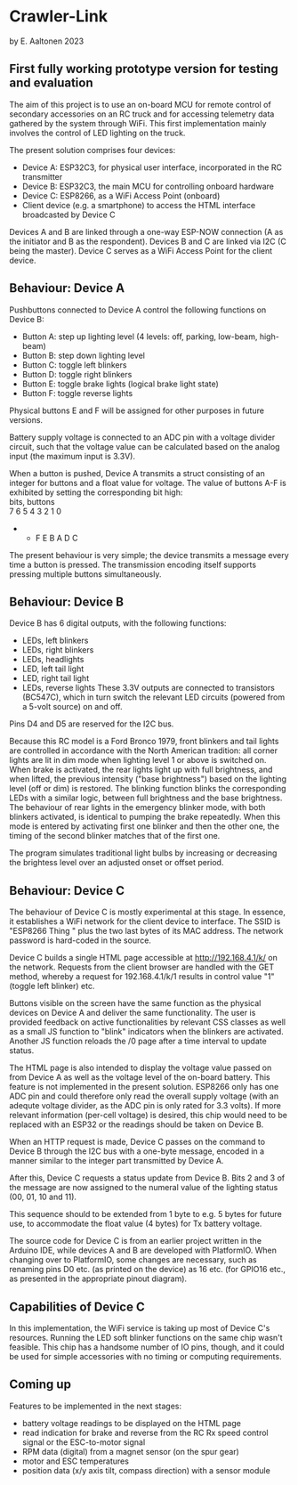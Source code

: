 # Crawler-Link
by E. Aaltonen 2023

## First fully working prototype version for testing and evaluation

The aim of this project is to use an on-board MCU for remote control of secondary accessories on an RC truck and for accessing telemetry data gathered by the system through WiFi. This first implementation mainly involves the control of LED lighting on the truck.

The present solution comprises four devices:
- Device A: ESP32C3, for physical user interface, incorporated in the RC transmitter
- Device B: ESP32C3, the main MCU for controlling onboard hardware
- Device C: ESP8266, as a WiFi Access Point (onboard)
- Client device (e.g. a smartphone) to access the HTML interface broadcasted by Device C

Devices A and B are linked through a one-way ESP-NOW connection (A as the initiator and B as the respondent). Devices B and C are linked via I2C (C being the master). Device C serves as a WiFi Access Point for the client device.


## Behaviour: Device A

Pushbuttons connected to Device A control the following functions on Device B:
- Button A: step up lighting level (4 levels: off, parking, low-beam, high-beam)
- Button B: step down lighting level
- Button C: toggle left blinkers
- Button D: toggle right blinkers
- Button E: toggle brake lights (logical brake light state)
- Button F: toggle reverse lights

Physical buttons E and F will be assigned for other purposes in future versions.

Battery supply voltage is connected to an ADC pin with a voltage divider circuit, such that the voltage value can be calculated based on the analog input (the maximum input is 3.3V).

When a button is pushed, Device A transmits a struct consisting of an integer for buttons and a float value for voltage. The value of buttons A-F is exhibited by setting the corresponding bit high:<br>
bits, buttons<br>
 7 6 5 4 3 2 1 0<br>
 - - F E B A D C

The present behaviour is very simple; the device transmits a message every time a button is pressed. The transmission encoding itself supports pressing multiple buttons simultaneously.


## Behaviour: Device B

Device B has 6 digital outputs, with the following functions:
- LEDs, left blinkers
- LEDs, right blinkers
- LEDs, headlights
- LED, left tail light
- LED, right tail light
- LEDs, reverse lights
These 3.3V outputs are connected to transistors (BC547C), which in turn switch the relevant LED circuits (powered from a 5-volt source) on and off.

Pins D4 and D5 are reserved for the I2C bus.

Because this RC model is a Ford Bronco 1979, front blinkers and tail lights are controlled in accordance with the North American tradition: all corner lights are lit in dim mode when lighting level 1 or above is switched on. When brake is activated, the rear lights light up with full brightness, and when lifted, the previous intensity ("base brightness") based on the lighting level (off or dim) is restored. The blinking function blinks the corresponding LEDs with a similar logic, between full brightness and the base brightness. The behaviour of rear lights in the emergency blinker mode, with both blinkers activated, is identical to pumping the brake repeatedly. When this mode is entered by activating first one blinker and then the other one, the timing of the second blinker matches that of the first one.

The program simulates traditional light bulbs by increasing or decreasing the brightess level over an adjusted onset or offset period.


## Behaviour: Device C

The behaviour of Device C is mostly experimental at this stage. In essence, it establishes a WiFi network for the client device to interface. The SSID is "ESP8266 Thing " plus the two last bytes of its MAC address. The network password is hard-coded in the source.

Device C builds a single HTML page accessible at http://192.168.4.1/k/ on the network. Requests from the client browser are handled with the GET method, whereby a request for 192.168.4.1/k/1 results in control value "1" (toggle left blinker) etc.

Buttons visible on the screen have the same function as the physical devices on Device A and deliver the same functionality. The user is provided feedback on active functionalities by relevant CSS classes as well as a small JS function to "blink" indicators when the blinkers are activated. Another JS function reloads the /0 page after a time interval to update status.

The HTML page is also intended to display the voltage value passed on from Device A as well as the voltage level of the on-board battery. This feature is not implemented in the present solution. ESP8266 only has one ADC pin and could therefore only read the overall supply voltage (with an adequte voltage divider, as the ADC pin is only rated for 3.3 volts). If more relevant information (per-cell voltage) is desired, this chip would need to be replaced with an ESP32 or the readings should be taken on Device B.

When an HTTP request is made, Device C passes on the command to Device B through the I2C bus with a one-byte message, encoded in a manner similar to the integer part transmitted by Device A. 

After this, Device C requests a status update from Device B. Bits 2 and 3 of the message are now assigned to the numeral value of the lighting status (00, 01, 10 and 11). 

This sequence should to be extended from 1 byte to e.g. 5 bytes for future use, to accommodate the float value (4 bytes) for Tx battery voltage.


The source code for Device C is from an earlier project written in the Arduino IDE, while devices A and B are developed with PlatformIO. When changing over to PlatformIO, some changes are necessary, such as renaming pins D0 etc. (as printed on the device) as 16 etc. (for GPIO16 etc., as presented in the appropriate pinout diagram).


## Capabilities of Device C

In this implementation, the WiFi service is taking up most of Device C's resources. Running the LED soft blinker functions on the same chip wasn't feasible. This chip has a handsome number of IO pins, though, and it could be used for simple accessories with no timing or computing requirements.


## Coming up

Features to be implemented in the next stages:
- battery voltage readings to be displayed on the HTML page
- read indication for brake and reverse from the RC Rx speed control signal or the ESC-to-motor signal
- RPM data (digital) from a magnet sensor (on the spur gear)
- motor and ESC temperatures
- position data (x/y axis tilt, compass direction) with a sensor module

